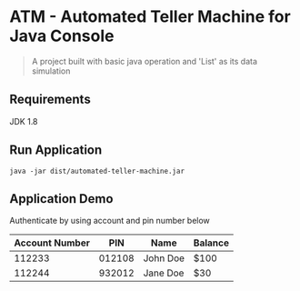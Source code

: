 # ATM - Automated Teller Machine for Java Console
> A project built with basic java operation and 'List' as its data simulation

## Requirements
JDK 1.8

## Run Application
```java -jar dist/automated-teller-machine.jar```

## Application Demo
Authenticate by using account and pin number below

| Account Number | PIN    | Name        | Balance |
| -------------- | ------ | ----------- | ------- |
| 112233         | 012108 | John Doe    | $100    |
| 112244         | 932012 | Jane Doe    | $30     |
